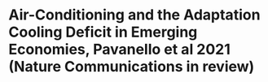 # Air-Conditioning and the Adaptation Cooling Deficit in Emerging Economies, Pavanello et al 2021 (Nature Communications in review)
